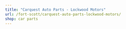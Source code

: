 ```yaml
---
title: "Carquest Auto Parts - Lockwood Motors"
url: /fort-scott/carquest-auto-parts-lockwood-motors/
shop: car parts
---
```

